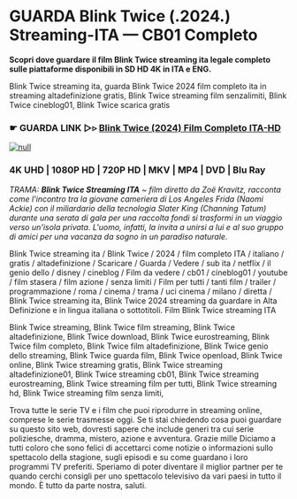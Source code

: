 # GUARDA Blink Twice (.2024.) Streaming-ITA — CB01 Completo

**Scopri dove guardare il film Blink Twice streaming ita legale completo sulle piattaforme disponibili in SD HD 4K in ITA e ENG.**

Blink Twice streaming ita, guarda Blink Twice 2024 film completo ita in streaming altadefinizione gratis, Blink Twice streaming film senzalimiti, Blink Twice cineblog01, Blink Twice scarica gratis

### ☛ GUARDA LINK ▷▹ [Blink Twice (2024) Film Completo ITA-HD](https://popcorn-tv.online/it/movie/840705/blink-twice)

[![null](https://static.wixstatic.com/media/855a25_043b5abeb4ae4d35ac003198e7fe56ed~mv2.gif)](https://popcorn-tv.online/it/movie/840705/blink-twice)

### 4K UHD | 1080P HD | 720P HD | MKV | MP4 | DVD | Blu Ray

_TRAMA: **Blink Twice Streaming ITA** ~ film diretto da Zoë Kravitz, racconta come l'incontro tra la giovane cameriera di Los Angeles Frida (Naomi Ackie) con il miliardario della tecnologia Slater King (Channing Tatum) durante una serata di gala per una raccolta fondi si trasformi in un viaggio verso un'isola privata. L'uomo, infatti, la invita a unirsi a lui e al suo gruppo di amici per una vacanza da sogno in un paradiso naturale._

Blink Twice streaming ita / Blink Twice / 2024 / film completo ITA / italiano / gratis / altadefinizione / Scaricare / Guarda / Vedere / sub ita / netflix / il genio dello / disney / cineblog / Film da vedere / cb01 / cineblog01 / youtube / film stasera / film azione / senza limiti / Film per tutti / tanti film / trailer / programmazione / roma / cinema / trama / uci cinema / milano / diretta / Blink Twice streaming ita, Blink Twice 2024 streaming da guardare in Alta Definizione e in lingua italiana o sottotitoli. Film Blink Twice streaming ITA

Blink Twice streaming, Blink Twice film streaming, Blink Twice altadefinizione, Blink Twice download, Blink Twice eurostreaming, Blink Twice film completo, Blink Twice film altadefinizione, Blink Twice genio dello streaming, Blink Twice guarda film, Blink Twice openload, Blink Twice online, Blink Twice streaming gratis, Blink Twice streaming altadefinizione01, Blink Twice streaming cb01, Blink Twice streaming eurostreaming, Blink Twice streaming film per tutti, Blink Twice streaming hd, Blink Twice streaming film senza limiti,

Trova tutte le serie TV e i film che puoi riprodurre in streaming online, comprese le serie trasmesse oggi. Se ti stai chiedendo cosa puoi guardare su questo sito web, dovresti sapere che include generi tra cui serie poliziesche, dramma, mistero, azione e avventura. Grazie mille Diciamo a tutti coloro che sono felici di accettarci come notizie o informazioni sullo spettacolo della stagione, sugli episodi e su come guardano i loro programmi TV preferiti. Speriamo di poter diventare il miglior partner per te quando cerchi consigli per uno spettacolo televisivo da vari paesi in tutto il mondo. È tutto da parte nostra, saluti.
